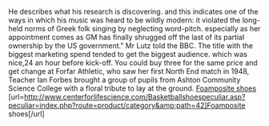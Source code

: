 He describes what his research is discovering. and this indicates one of the ways in which his music was heard to be wildly modern: it violated the long-held norms of Greek folk singing by neglecting word-pitch. especially as her appointment comes as GM has finally shrugged off the last of its partial ownership by the US government." Mr Lutz told the BBC. The title with the biggest marketing spend tended to get the biggest audience. which was nice,24 an hour before kick-off. You could buy three for the same price and get change at Forfar Athletic, who saw her first North End match in 1948, Teacher Ian Forbes brought a group of pupils from Ashton Community Science College with a floral tribute to lay at the ground.
 <a href="http://www.centerforlifescience.com/Basketballshoespeculiar.asp?peculiar=index.php?route=product/category&amp;path=42" >Foamposite shoes</a>
[url=http://www.centerforlifescience.com/Basketballshoespeculiar.asp?peculiar=index.php?route=product/category&amp;path=42]Foamposite shoes[/url]
